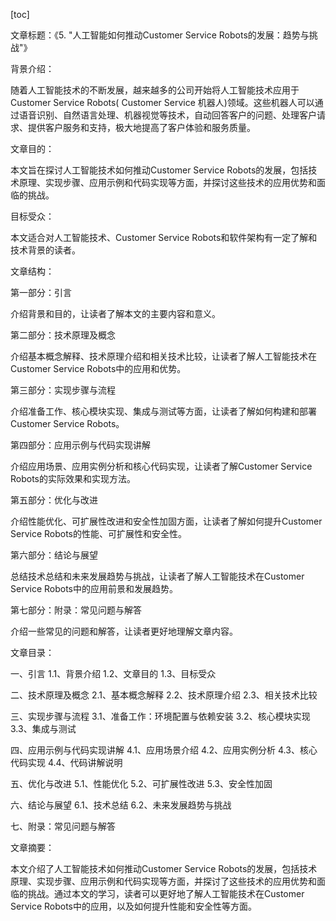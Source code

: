 
[toc]                    
                
                
文章标题：《5. "人工智能如何推动Customer Service Robots的发展：趋势与挑战"》

背景介绍：

随着人工智能技术的不断发展，越来越多的公司开始将人工智能技术应用于Customer Service Robots( Customer Service 机器人)领域。这些机器人可以通过语音识别、自然语言处理、机器视觉等技术，自动回答客户的问题、处理客户请求、提供客户服务和支持，极大地提高了客户体验和服务质量。

文章目的：

本文旨在探讨人工智能技术如何推动Customer Service Robots的发展，包括技术原理、实现步骤、应用示例和代码实现等方面，并探讨这些技术的应用优势和面临的挑战。

目标受众：

本文适合对人工智能技术、Customer Service Robots和软件架构有一定了解和技术背景的读者。

文章结构：

第一部分：引言

介绍背景和目的，让读者了解本文的主要内容和意义。

第二部分：技术原理及概念

介绍基本概念解释、技术原理介绍和相关技术比较，让读者了解人工智能技术在Customer Service Robots中的应用和优势。

第三部分：实现步骤与流程

介绍准备工作、核心模块实现、集成与测试等方面，让读者了解如何构建和部署Customer Service Robots。

第四部分：应用示例与代码实现讲解

介绍应用场景、应用实例分析和核心代码实现，让读者了解Customer Service Robots的实际效果和实现方法。

第五部分：优化与改进

介绍性能优化、可扩展性改进和安全性加固方面，让读者了解如何提升Customer Service Robots的性能、可扩展性和安全性。

第六部分：结论与展望

总结技术总结和未来发展趋势与挑战，让读者了解人工智能技术在Customer Service Robots中的应用前景和发展趋势。

第七部分：附录：常见问题与解答

介绍一些常见的问题和解答，让读者更好地理解文章内容。

文章目录：

一、引言
    1.1、背景介绍
    1.2、文章目的
    1.3、目标受众

二、技术原理及概念
    2.1、基本概念解释
    2.2、技术原理介绍
    2.3、相关技术比较

三、实现步骤与流程
    3.1、准备工作：环境配置与依赖安装
    3.2、核心模块实现
    3.3、集成与测试

四、应用示例与代码实现讲解
    4.1、应用场景介绍
    4.2、应用实例分析
    4.3、核心代码实现
    4.4、代码讲解说明

五、优化与改进
    5.1、性能优化
    5.2、可扩展性改进
    5.3、安全性加固

六、结论与展望
    6.1、技术总结
    6.2、未来发展趋势与挑战

七、附录：常见问题与解答

文章摘要：

本文介绍了人工智能技术如何推动Customer Service Robots的发展，包括技术原理、实现步骤、应用示例和代码实现等方面，并探讨了这些技术的应用优势和面临的挑战。通过本文的学习，读者可以更好地了解人工智能技术在Customer Service Robots中的应用，以及如何提升性能和安全性等方面。


